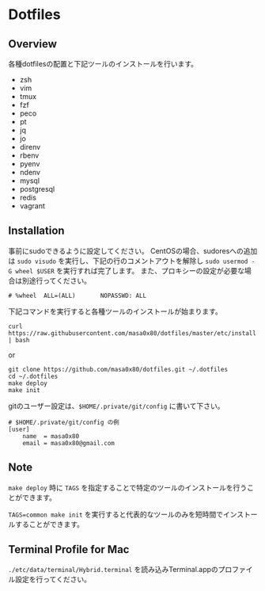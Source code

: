 # Dotfiles

## Overview

各種dotfilesの配置と下記ツールのインストールを行います。

- zsh
- vim
- tmux
- fzf
- peco
- pt
- jq
- jo
- direnv
- rbenv
- pyenv
- ndenv
- mysql
- postgresql
- redis
- vagrant

## Installation

事前にsudoできるように設定してください。
CentOSの場合、sudoresへの追加は `sudo visudo` を実行し、下記の行のコメントアウトを解除し `sudo usermod -G wheel $USER` を実行すれば完了します。
また、プロキシーの設定が必要な場合は別途行ってください。

```
# %wheel  ALL=(ALL)       NOPASSWD: ALL
```

下記コマンドを実行すると各種ツールのインストールが始まります。

```
curl https://raw.githubusercontent.com/masa0x80/dotfiles/master/etc/install | bash
```

or

```
git clone https://github.com/masa0x80/dotfiles.git ~/.dotfiles
cd ~/.dotfiles
make deploy
make init
```

gitのユーザー設定は、`$HOME/.private/git/config` に書いて下さい。

```
# $HOME/.private/git/config の例
[user]
	name  = masa0x80
	email = masa0x80@gmail.com
```

## Note

`make deploy` 時に `TAGS` を指定することで特定のツールのインストールを行うことができます。

`TAGS=common make init` を実行すると代表的なツールのみを短時間でインストールすることができます。

## Terminal Profile for Mac

`./etc/data/terminal/Hybrid.terminal` を読み込みTerminal.appのプロファイル設定を行ってください。
